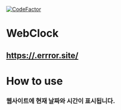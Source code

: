 [![CodeFactor](https://www.codefactor.io/repository/github/errror404/webtime/badge)](https://www.codefactor.io/repository/github/errror404/webtime)
# WebClock
## [https://.errror.site/](https://.errror.site/)
# How to use
### 웹사이트에 현재 날짜와 시간이 표시됩니다.
